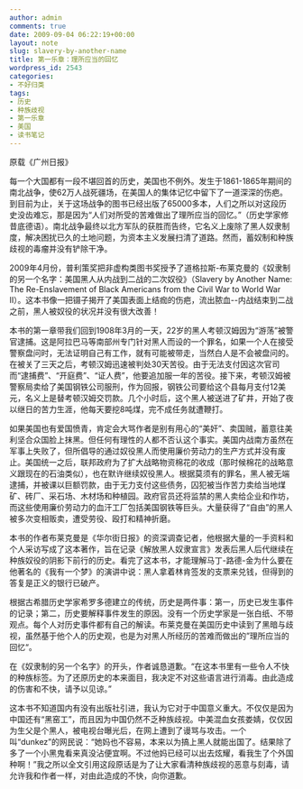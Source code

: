 ```yaml
---
author: admin
comments: true
date: 2009-09-04 06:22:19+00:00
layout: note
slug: slavery-by-another-name
title: 第一乐章：理所应当的回忆
wordpress_id: 2543
categories:
- 不好归类
tags:
- 历史
- 种族歧视
- 第一乐章
- 美国
- 读书笔记
---
```


原载《广州日报》

每一个大国都有一段不堪回首的历史，美国也不例外。发生于1861-1865年期间的南北战争，使62万人战死疆场，在美国人的集体记忆中留下了一道深深的伤疤。到目前为止，关于这场战争的图书已经出版了65000多本，人们之所以对这段历史没齿难忘，那是因为“人们对所受的苦难做出了理所应当的回忆。”（历史学家修昔底德语）。南北战争最终以北方军队的获胜而告终，它名义上废除了黑人奴隶制度，解决困扰已久的土地问题，为资本主义发展扫清了道路。然而，蓄奴制和种族歧视的毒瘤并没有铲除干净。

2009年4月份，普利策奖把非虚构类图书奖授予了道格拉斯-布莱克曼的《奴隶制的另一个名字：美国黑人从内战到二战的二次奴役》（Slavery by Another Name: The Re-Enslavement of Black Americans from the Civil War to World War
II）。这本书像一把镊子揭开了美国表面上结痂的伤疤，流出脓血--内战结束到二战之前，黑人被奴役的状况并没有很大改善！

本书的第一章带我们回到1908年3月的一天，22岁的黑人考顿汉姆因为“游荡”被警官逮捕。这是阿拉巴马等南部州专门针对黑人而设的一个罪名，如果一个人在接受警察盘问时，无法证明自己有工作，就有可能被带走，当然白人是不会被盘问的。在被关了三天之后，考顿汉姆迅速被判处30天苦役。由于无法支付因这次官司而“逮捕费”、“开庭费”、“证人费”，他要追加服一年的苦役。接下来，考顿汉姆被警察局卖给了美国钢铁公司服刑，作为回报，钢铁公司要给这个县每月支付12美元，名义上是替考顿汉姆交罚款。几个小时后，这个黑人被送进了矿井，开始了夜以继日的苦力生涯，他每天要挖8吨煤，完不成任务就遭鞭打。

如果美国也有爱国愤青，肯定会大骂作者是别有用心的“美奸”、卖国贼，蓄意往美利坚合众国脸上抹黑。但任何有理性的人都不否认这个事实。美国内战南方虽然在军事上失败了，但所倡导的通过奴役黑人而使用廉价劳动力的生产方式并没有废止。美国统一之后，联邦政府为了扩大战略物资棉花的收成（那时候棉花的战略意义跟现在的石油类似），也在默许继续奴役黑人。根据莫须有的罪名，黑人被无端逮捕，并被课以巨额罚款，由于无力支付这些债务，囚犯被当作苦力卖给当地煤矿、砖厂、采石场、木材场和种植园。政府官员还将监禁的黑人卖给企业和作坊，而这些使用廉价劳动力的血汗工厂包括美国钢铁等巨头。大量获得了“自由”的黑人被多次变相贩卖，遭受劳役、殴打和精神折磨。

本书的作者布莱克曼是《华尔街日报》的资深调查记者，他根据大量的一手资料和个人采访写成了这本著作，旨在记录《解放黑人奴隶宣言》发表后黑人后代继续在种族奴役的阴影下前行的历史。看完了这本书，才能理解马丁-路德-金为什么要在他著名的《我有一个梦》的演讲中说：黑人拿着林肯签发的支票来兑钱，但得到的答复是正义的银行已破产。

根据古希腊历史学家希罗多德建立的传统，历史是两件事：第一，历史已发生事件的记录；第二，历史要解释事件发生的原因。没有一个历史学家是一张白纸、不带观点。每个人对历史事件都有自己的解读。布莱克曼在美国历史中读到了黑暗与歧视，虽然基于他个人的历史观，也是为对黑人所经历的苦难而做出的”理所应当的回忆“。

在《奴隶制的另一个名字》的开头，作者诚恳道歉。“在这本书里有一些令人不快的种族标签。为了还原历史的本来面目，我决定不对这些语言进行消毒。由此造成的伤害和不快，请予以见谅。”

这本书不知道国内有没有出版社引进，我认为它对于中国意义重大。不仅仅是因为中国还有“黑窑工”，而且因为中国仍然不乏种族歧视。中美混血女孩娄婧，仅仅因为生父是个黑人，被电视台曝光后，在网上遭到了谩骂与攻击。一个叫“dunkez”的网民说：“她妈也不容易，本来以为搞上黑人就能出国了。结果除了多了一个小黑鬼看来真没沾便宜啊。不过他妈已经可以出去炫耀，看我生了个外国种啊！”我之所以全文引用这段原话是为了让大家看清种族歧视的恶意与刻毒，请允许我和作者一样，对由此造成的不快，向你道歉。
